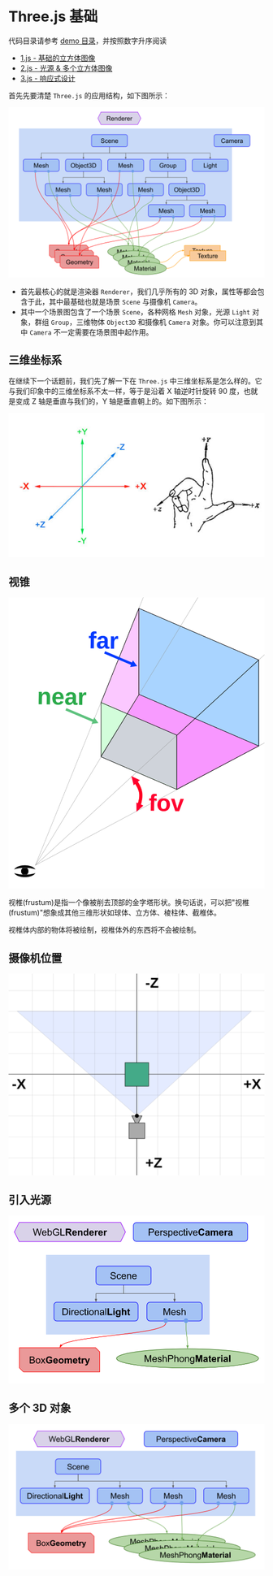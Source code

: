 # Three.js 基础

代码目录请参考 [demo 目录](../demo)，并按照数字升序阅读

* [1.js - 基础的立方体图像](../demo/src/1.js)
* [2.js - 光源 & 多个立方体图像](../demo/src/2.js)
* [3.js - 响应式设计](../demo/src/3.js)

首先先要清楚 `Three.js` 的应用结构，如下图所示：

![threejs-structure](../images/threejs-structure.svg)

* 首先最核心的就是渲染器 `Renderer`，我们几乎所有的 3D 对象，属性等都会包含于此，其中最基础也就是场景 `Scene` 与摄像机 `Camera`。
* 其中一个场景图包含了一个场景 `Scene`，各种网格 `Mesh` 对象，光源 `Light` 对象，群组 `Group`，三维物体 `Object3D` 和摄像机 `Camera` 对象。你可以注意到其中 `Camera` 不一定需要在场景图中起作用。

## 三维坐标系

在继续下一个话题前，我们先了解一下在 `Three.js` 中三维坐标系是怎么样的。它与我们印象中的三维坐标系不太一样，等于是沿着 X 轴逆时针旋转 90 度，也就是变成 Z 轴是垂直与我们的，Y 轴是垂直朝上的。如下图所示：

![axis](../images/axis.jpg)

## 视锥

![frustum-3d](../images/frustum-3d.svg)

视椎(frustum)是指一个像被削去顶部的金字塔形状。换句话说，可以把"视椎(frustum)"想象成其他三维形状如球体、立方体、棱柱体、截椎体。

视椎体内部的物体将被绘制，视椎体外的东西将不会被绘制。

## 摄像机位置

![scene-down](../images/scene-down.svg)

## 引入光源

![threejs-1cube-with-directionallight](../images/threejs-1cube-with-directionallight.svg)

## 多个 3D 对象

![threejs-3cubes-scene](../images/threejs-3cubes-scene.svg)